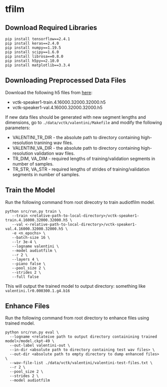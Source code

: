 # tfilm

## Download Required Libraries

```
pip install tensorflow==2.4.1
pip install keras==2.4.0
pip install numpy==1.19.5
pip install scipy==1.6.0
pip install librosa==0.8.0
pip install h5py==2.10.0
pip install matplotlib==3.3.4
```

## Downloading Preprocessed Data Files

Download the following h5 files from [here](https://drive.google.com/drive/folders/1FzYfq6CQs1TT4YQ3vMhkEmmvuMHEkpeJ?usp=sharing):
- vctk-speaker1-train.4.16000.32000.32000.h5
- vctk-speaker1-val.4.16000.32000.32000.h5

If new data files should be generated with new segment lengths and dimensions, go to ```./data/vctk/valentini/Makefile``` and modify the following parameters:
- VALENTINI_TR_DIR - the absolute path to directory containing high-resolution tranining wav files.
- VALENTINI_VA_DIR - the absolute path to directory containing high-resolution validation wav files.
- TR_DIM, VA_DIM - required lengths of training/validation segments in number of samples.
- TR_STR, VA_STR - required lengths of strides of training/validation segments in number of samples.

## Train the Model

Run the following command from root direcotry to train audiotfilm model.

```
python src/run.py train \
   --train <relative-path-to-local-directory>/vctk-speaker1-train.4.16000.32000.32000.h5 \
   --val <-relative-path-to-local-directory>/vctk-speaker1-val.4.16000.32000.32000.h5 \
   -e <n_epochs> \
   --batch-size 16 \
   --lr 3e-4 \
   --logname valentini \
   --model audiotfilm \
   --r 2 \
   --layers 4 \
   --piano false \
   --pool_size 2 \
   --strides 2 \
   --full false
```
   
This will output the trained model to output directory: something like ```valentini.lr0.000300.1.g4.b16```
   
## Enhance Files

Run the following command from root directory to enhance files using trained model.
   
```
python src/run.py eval \
  --logname <relateive path to output directory containining trained model>/model.ckpt-49 \
  --out-label valentini-out \
  --in-dir <absolute path to directory containing test wav files> \
  --out-dir <absolute path to empty directory to dump enhanced files> \
  --wav-file-list ./data/vctk/valentini/valentini-test-files.txt \
  --r 2 \
  --pool_size 2 \
  --strides 2 \
  --model audiotfilm
```

